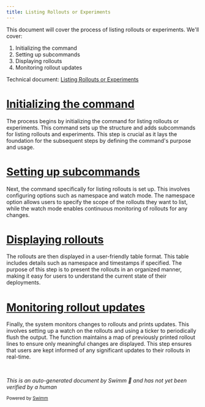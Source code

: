```yaml
---
title: Listing Rollouts or Experiments
---
```

This document will cover the process of listing rollouts or experiments. We'll cover:

1. Initializing the command
2. Setting up subcommands
3. Displaying rollouts
4. Monitoring rollout updates

Technical document: <SwmLink doc-title="Listing Rollouts or Experiments">[Listing Rollouts or Experiments](/.swm/listing-rollouts-or-experiments.l477e5mn.sw.md)</SwmLink>

# [Initializing the command](http://localhost:5001/repos/Z2l0aHViJTNBJTNBaW50dWl0LWFyZ28tcm9sbG91dHMtZGVtbyUzQSUzQVN3aW1tLURlbW8=/docs/l477e5mn#newcmdlist)

The process begins by initializing the command for listing rollouts or experiments. This command sets up the structure and adds subcommands for listing rollouts and experiments. This step is crucial as it lays the foundation for the subsequent steps by defining the command's purpose and usage.

# [Setting up subcommands](http://localhost:5001/repos/Z2l0aHViJTNBJTNBaW50dWl0LWFyZ28tcm9sbG91dHMtZGVtbyUzQSUzQVN3aW1tLURlbW8=/docs/l477e5mn#newcmdlistrollouts)

Next, the command specifically for listing rollouts is set up. This involves configuring options such as namespace and watch mode. The namespace option allows users to specify the scope of the rollouts they want to list, while the watch mode enables continuous monitoring of rollouts for any changes.

# [Displaying rollouts](http://localhost:5001/repos/Z2l0aHViJTNBJTNBaW50dWl0LWFyZ28tcm9sbG91dHMtZGVtbyUzQSUzQVN3aW1tLURlbW8=/docs/l477e5mn#displaying-rollouts)

The rollouts are then displayed in a user-friendly table format. This table includes details such as namespace and timestamps if specified. The purpose of this step is to present the rollouts in an organized manner, making it easy for users to understand the current state of their deployments.

# [Monitoring rollout updates](http://localhost:5001/repos/Z2l0aHViJTNBJTNBaW50dWl0LWFyZ28tcm9sbG91dHMtZGVtbyUzQSUzQVN3aW1tLURlbW8=/docs/l477e5mn#monitoring-rollout-updates)

Finally, the system monitors changes to rollouts and prints updates. This involves setting up a watch on the rollouts and using a ticker to periodically flush the output. The function maintains a map of previously printed rollout lines to ensure only meaningful changes are displayed. This step ensures that users are kept informed of any significant updates to their rollouts in real-time.

&nbsp;

*This is an auto-generated document by Swimm 🌊 and has not yet been verified by a human*

<SwmMeta version="3.0.0" repo-id="Z2l0aHViJTNBJTNBaW50dWl0LWFyZ28tcm9sbG91dHMtZGVtbyUzQSUzQVN3aW1tLURlbW8=" repo-name="intuit-argo-rollouts-demo"><sup>Powered by [Swimm](/)</sup></SwmMeta>
